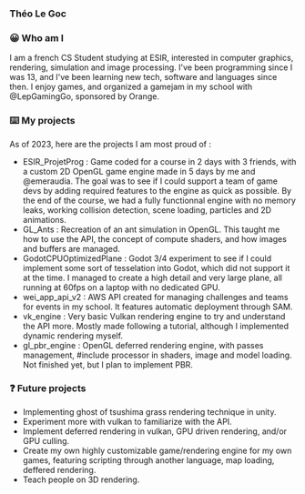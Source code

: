 ### Théo Le Goc

### 😀 Who am I
I am a french CS Student studying at ESIR, interested in computer graphics, rendering, simulation and image processing. I've been programming since I was 13, and I've been learning new tech, software and languages since then. I enjoy games, and organized a gamejam in my school with @LepGamingGo, sponsored by Orange.

### ⌨️ My projects
As of 2023, here are the projects I am most proud of :
- ESIR_ProjetProg : Game coded for a course in 2 days with 3 friends, with a custom 2D OpenGL game engine made in 5 days by me and @emeraudia. The goal was to see if I could support a team of game devs by adding required features to the engine as quick as possible. By the end of the course, we had a fully functionnal engine with no memory leaks, working collision detection, scene loading, particles and 2D animations.
- GL_Ants : Recreation of an ant simulation in OpenGL. This taught me how to use the API, the concept of compute shaders, and how images and buffers are managed.
- GodotCPUOptimizedPlane : Godot 3/4 experiment to see if I could implement some sort of tesselation into Godot, which did not support it at the time. I managed to create a high detail and very large plane, all running at 60fps on a laptop with no dedicated GPU.
- wei_app_api_v2 : AWS API created for managing challenges and teams for events in my school. It features automatic deployment through SAM.
- vk_engine : Very basic Vulkan rendering engine to try and understand the API more. Mostly made following a tutorial, although I implemented dynamic rendering myself.
- gl_pbr_engine : OpenGL deferred rendering engine, with passes management, #include processor in shaders, image and model loading. Not finished yet, but I plan to implement PBR.

### ❓ Future projects
- Implementing ghost of tsushima grass rendering technique in unity.
- Experiment more with vulkan to familiarize with the API.
- Implement deferred rendering in vulkan, GPU driven rendering, and/or GPU culling.
- Create my own highly customizable game/rendering engine for my own games, featuring scripting through another language, map loading, deffered rendering.
- Teach people on 3D rendering.
